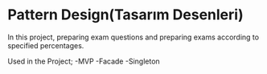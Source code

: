# Pattern Design(Tasarım Desenleri)
In this project, preparing exam questions and preparing exams according to specified percentages.

 Used in the Project;
 -MVP
 -Facade
 -Singleton
